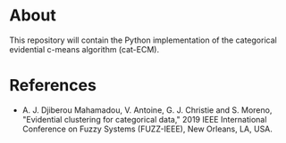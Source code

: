 # About
This repository will contain the Python implementation of the categorical evidential c-means algorithm (cat-ECM).

# References
- A. J. Djiberou Mahamadou, V. Antoine, G. J. Christie and S. Moreno, "Evidential clustering for categorical data," 2019 IEEE International Conference on Fuzzy Systems (FUZZ-IEEE), New Orleans, LA, USA.
